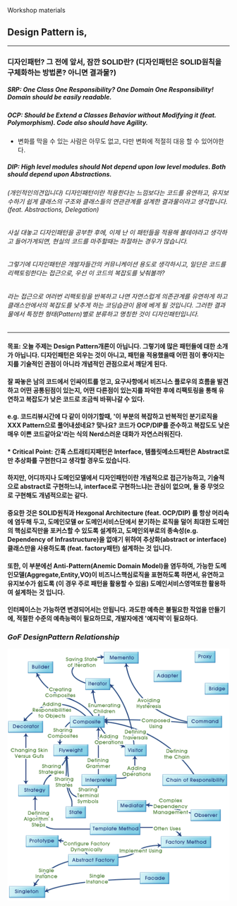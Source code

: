 Workshop materials

## Design Pattern is,
- - -
### 디자인패턴? 그 전에 앞서, 잠깐 SOLID란? (디자인패턴은 SOLID원칙을 구체화하는 방법론? 아니면 결과물?)

##### SRP: One Class One Responsibility? One Domain One Responsibility! Domain should be easily readable.
##### OCP: Should be Extend a Classes Behavior without Modifying it (feat. Polymorphism). Code also should have Agility.
- 변화를 막을 수 있는 사람은 아무도 없고, 다만 변화에 적절히 대응 할 수 있어야한다.
##### DIP: High level modules should Not depend upon low level modules. Both should depend upon Abstractions.

###### (개인적인의견입니다) 디자인패턴이란 적용한다는 느낌보다는 코드를 유연하고, 유지보수하기 쉽게 클래스의 구조와 클래스들의 연관관계를 설계한 결과물이라고 생각합니다.(feat. Abstractions, Delegation)
###### 사실 대놓고 디자인패턴을 공부한 후에, 이제 난 이 패턴들을 적용해 볼테야라고 생각하고 들어가게되면, 현실의 코드를 마주할때는 좌절하는 경우가 많습니다.
###### 그렇기에 디자인패턴은 개발자들간의 커뮤니케이션 용도로 생각하시고, 일단은 코드를 리팩토링한다는 접근으로, 우선 이 코드의 복잡도를 낮춰볼까? 
###### 라는 접근으로 여러번 리팩토링을 반복하고 나면 자연스럽게 의존관계를 유연하게 하고 클래스안에서의 복잡도를 낮추게 하는 코딩습관이 몸에 베게 될 것입니다. 그러한 결과물에서 특정한 형태(Pattern)별로 분류하고 명칭한 것이 디자인패턴입니다.
- - -
#### 목표: 오늘 주제는 Design Pattern개론이 아닙니다. 그렇기에 많은 패턴들에 대한 소개가 아닙니다. 디자인패턴은 외우는 것이 아니고, 패턴을 적용했을때 어떤 점이 좋아지는지를 기술적인 관점이 아니라 개념적인 관점으로서 깨닫게 된다.
#### 잘 짜놓은 남의 코드에서 인싸이트를 얻고, 요구사항에서 비즈니스 플로우의 흐름을 발견하고 어떤 공통된점이 있는지, 어떤 다른점이 있는지를 파악한 후에 리팩토링을 통해 유연하고 복잡도가 낮은 코드로 조금씩 바꿔나갈 수 있다.
#### e.g. 코드리뷰시간에 다 같이 이야기할때, '이 부분의 복잡하고 반복적인 분기로직을 XXX Pattern으로 풀어내셨네요? 맞나요? 코드가 OCP/DIP를 준수하고 복잡도도 낮은 매우 이쁜 코드같아요'라는 식의 Nerd스러운 대화가 자연스러워진다.

#### * Critical Point: 간혹 스트래티지패턴은 Interface, 템플릿메소드패턴은 Abstract로 만 추상화를 구현한다고 생각할 경우도 있습니다.
#### 하지만, 어디까지나 도메인모델에서 디자인패턴이란 개념적으로 접근가능하고, 기술적으로 abstract로 구현하느냐, interface로 구현하느냐는 관심이 없으며, 둘 중 무엇으로 구현해도 개념적으로는 같다.
#### 중요한 것은 SOLID원칙과 Hexgonal Architecture (feat. OCP/DIP) 를 항상 머리속에 염두해 두고, 도메인모델 or 도메인서비스단에서 분기하는 로직을 덜어 최대한 도메인의 핵심로직만을 포커스할 수 있도록 설계하고, 도메인외부로의 종속성(e.g. Dependency of Infrastructure)을 없애기 위하여 추상화(abstract or interface)클래스만을 사용하도록 (feat. factory패턴) 설계하는 것 입니다.
#### 또한, 이 부분에선 Anti-Pattern(Anemic Domain Model)을 염두하여, 가능한 도메인모델(Aggregate,Entity,VO)이 비즈니스핵심로직을 표현하도록 하면서, 유연하고 유지보수가 쉽도록 (이 경우 주로 패턴을 활용할 수 있음) 도메인서비스영역또한 활용하여 설계하는 것 입니다.
#### 인터페이스는 가능하면 변경되어서는 안됩니다. 과도한 예측은 불필요한 작업을 만들기에, 적절한 수준의 예측능력이 필요하므로, 개발자에겐 '예지력'이 필요하다.

### _GoF DesignPattern Relationship_
![GoF-DesignPattern-Relationshiip](./src/main/resources/img/GoF_Design_pattern_relation.gif)